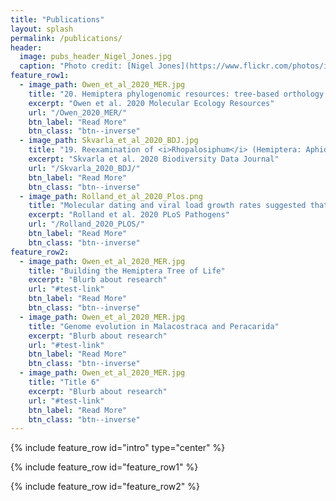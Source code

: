 ```yaml
---
title: "Publications"
layout: splash
permalink: /publications/
header:
  image: pubs_header_Nigel_Jones.jpg
  caption: "Photo credit: [Nigel Jones](https://www.flickr.com/photos/insectman/14836073/in/photolist-2j3fn-6kFoM3-nVXmH-9BWp8Q-6kFpcS-6tNqL3-GTRBP-4MNan4-Hw6tcy-3spTv-qYGvyZ-6kBexa-2j6AfJj-5pZs8a-bqytPP-nGYrN-888Q95-bupCAu-2j6BJLq-2j6xFbJ-TXZGAx-2j6BJHu-57wLod-McUJF-7ccyPN-2j6xFju-2j6BJNQ-2j6AfNT-7ZKBRp-aEmXiW-6oky49-2j6BJMh-2ibRyDC-2iYn5Cm-9RVEqg-Jk16Fk-fo4UBJ-bGXnD4-2jC3H-KkuCEb-nJfT9B-wkWrPM-GAqyoy-27eY98f-9FbCwg-wGhZzm-qRfwcM-9HsnRe-8hnFiE-vacGD7/)"
feature_row1:
  - image_path: Owen_et_al_2020_MER.jpg
    title: "20. Hemiptera phylogenomic resources: tree-based orthology prediction and conserved exon identification"
    excerpt: "Owen et al. 2020 Molecular Ecology Resources"
    url: "/Owen_2020_MER/"
    btn_label: "Read More"
    btn_class: "btn--inverse"
  - image_path: Skvarla_et_al_2020_BDJ.jpg
    title: "19. Reexamination of <i>Rhopalosiphum</i> (Hemiptera: Aphididae) using linear discriminant analysis to determine the validity of synonymized species, with some new synonymies and distribution data"
    excerpt: "Skvarla et al. 2020 Biodiversity Data Journal"
    url: "/Skvarla_2020_BDJ/"
    btn_label: "Read More"
    btn_class: "btn--inverse"
  - image_path: Rolland_et_al_2020_Plos.png
    title: "Molecular dating and viral load growth rates suggested that the eclipse phase lasted about a week in HIV-1 infected adults in East Africa and Thailand"
    excerpt: "Rolland et al. 2020 PLoS Pathogens"
    url: "/Rolland_2020_PLOS/"
    btn_label: "Read More"
    btn_class: "btn--inverse"
feature_row2:
  - image_path: Owen_et_al_2020_MER.jpg
    title: "Building the Hemiptera Tree of Life"
    excerpt: "Blurb about research"
    url: "#test-link"
    btn_label: "Read More"
    btn_class: "btn--inverse"
  - image_path: Owen_et_al_2020_MER.jpg
    title: "Genome evolution in Malacostraca and Peracarida"
    excerpt: "Blurb about research"
    url: "#test-link"
    btn_label: "Read More"
    btn_class: "btn--inverse"
  - image_path: Owen_et_al_2020_MER.jpg
    title: "Title 6"
    excerpt: "Blurb about research"
    url: "#test-link"
    btn_label: "Read More"
    btn_class: "btn--inverse"
---
```

<!--{% include base_path %}
-->
{% include feature_row id="intro" type="center" %}

{% include feature_row id="feature_row1" %}

{% include feature_row id="feature_row2" %}
<!--{% include feature_row id="feature_row1" type="center" %}
-->
<!--
<h3 class="archive__subtitle">{{ site.data.ui-text[site.locale].recent_posts | default: "Recent Posts" }}</h3>

{% for post in paginator.posts %}
  {% include archive-single.html %}
{% endfor %}

{% include paginator.html %} -->
